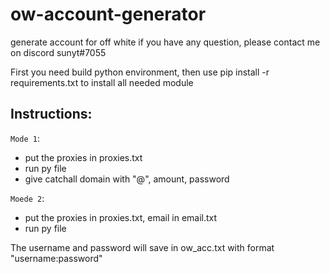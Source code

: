 # ow-account-generator
generate account for off white
if you have any question, please contact me on discord sunyt#7055

First you need build python environment, then use pip install -r requirements.txt to install all needed module

## Instructions:<br>
`Mode 1`:<br> 
* put the proxies in proxies.txt<br>
* run py file<br>
* give catchall domain with "@", amount, password<br>
        
`Moede 2`:<br>
* put the proxies in proxies.txt, email in email.txt<br>
* run py file<br>
        
The username and password will save in ow_acc.txt with format "username:password"
